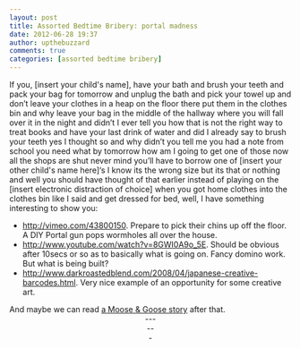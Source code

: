 ```yaml
---
layout: post
title: Assorted Bedtime Bribery: portal madness
date: 2012-06-28 19:37
author: upthebuzzard
comments: true
categories: [assorted bedtime bribery]
---
```

If you, [insert your child's name], have your bath and brush your teeth and pack your bag for tomorrow and unplug the bath and pick your towel up and don’t leave your clothes in a heap on the floor there put them in the clothes bin and why leave your bag in the middle of the hallway where you will fall over it in the night and didn’t I ever tell you how that is not the right way to treat books and have your last drink of water and did I already say to brush your teeth yes I thought so and why didn’t you tell me you had a note from school you need what by tomorrow how am I going to get one of those now all the shops are shut never mind you’ll have to borrow one of [insert your other child's name here]‘s I know its the wrong size but its that or nothing and well you should have thought of that earlier instead of playing on the [insert electronic distraction of choice] when you got home clothes into the clothes bin like I said and get dressed for bed, well, I have something interesting to show you:
<ul>
	<li><a href="http://vimeo.com/43800150">http://vimeo.com/43800150</a>. Prepare to pick their chins up off the floor. A DIY Portal gun pops wormholes all over the house.</li>
	<li><a href="http://www.youtube.com/watch?v=8GWI0A9o_5E">http://www.youtube.com/watch?v=8GWI0A9o_5E</a>. Should be obvious after 10secs or so as to basically what is going on. Fancy domino work. But what is being built?</li>
	<li><a href="http://www.darkroastedblend.com/2008/04/japanese-creative-barcodes.html">http://www.darkroastedblend.com/2008/04/japanese-creative-barcodes.html</a>. Very nice example of an opportunity for some creative art.</li>
</ul>
<div>And maybe we can read <a title="Moose &amp; Goose Stories" href="http://stories.upthebuzzard.com/">a Moose &amp; Goose story</a> after that.</div>
<div style="text-align:center;">---</div>
<div style="text-align:center;">--</div>
<div style="text-align:center;">-</div>
